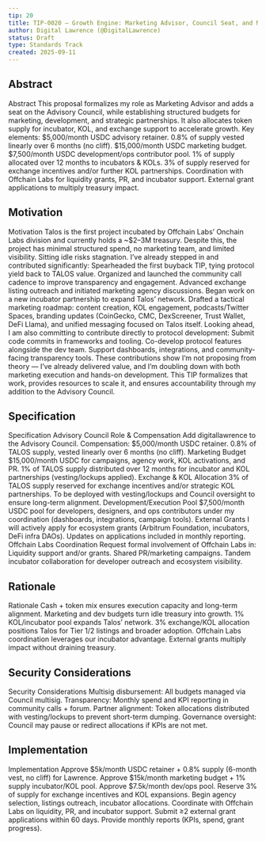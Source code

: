 ```yaml
---
tip: 20
title: TIP-0020 — Growth Engine: Marketing Advisor, Council Seat, and Monthly Budgets
author: Digital Lawrence (@DigitalLawrence)
status: Draft
type: Standards Track
created: 2025-09-11
---
```


## Abstract

Abstract
This proposal formalizes my role as Marketing Advisor and adds a seat on the Advisory Council, while establishing structured budgets for marketing, development, and strategic partnerships. It also allocates token supply for incubator, KOL, and exchange support to accelerate growth.
Key elements:
$5,000/month USDC advisory retainer.
0.8% of supply vested linearly over 6 months (no cliff).
$15,000/month USDC marketing budget.
$7,500/month USDC development/ops contributor pool.
1% of supply allocated over 12 months to incubators & KOLs.
3% of supply reserved for exchange incentives and/or further KOL partnerships.
Coordination with Offchain Labs for liquidity grants, PR, and incubator support.
External grant applications to multiply treasury impact.

## Motivation

Motivation
Talos is the first project incubated by Offchain Labs’ Onchain Labs division and currently holds a ~$2–3M treasury. Despite this, the project has minimal structured spend, no marketing team, and limited visibility. Sitting idle risks stagnation.
I’ve already stepped in and contributed significantly:
Spearheaded the first buyback TIP, tying protocol yield back to TALOS value.
Organized and launched the community call cadence to improve transparency and engagement.
Advanced exchange listing outreach and initiated marketing agency discussions.
Began work on a new incubator partnership to expand Talos’ network.
Drafted a tactical marketing roadmap: content creation, KOL engagement, podcasts/Twitter Spaces, branding updates (CoinGecko, CMC, DexScreener, Trust Wallet, DeFi Llama), and unified messaging focused on Talos itself.
Looking ahead, I am also committing to contribute directly to protocol development:
Submit code commits in frameworks and tooling.
Co-develop protocol features alongside the dev team.
Support dashboards, integrations, and community-facing transparency tools.
These contributions show I’m not proposing from theory — I’ve already delivered value, and I’m doubling down with both marketing execution and hands-on development. This TIP formalizes that work, provides resources to scale it, and ensures accountability through my addition to the Advisory Council.

## Specification

Specification
Advisory Council Role & Compensation
Add digitallawrence to the Advisory Council.
Compensation:
$5,000/month USDC retainer.
0.8% of TALOS supply, vested linearly over 6 months (no cliff).
Marketing Budget
$15,000/month USDC for campaigns, agency work, KOL activations, and PR.
1% of TALOS supply distributed over 12 months for incubator and KOL partnerships (vesting/lockups applied).
Exchange & KOL Allocation
3% of TALOS supply reserved for exchange incentives and/or strategic KOL partnerships.
To be deployed with vesting/lockups and Council oversight to ensure long-term alignment.
Development/Execution Pool
$7,500/month USDC pool for developers, designers, and ops contributors under my coordination (dashboards, integrations, campaign tools).
External Grants
I will actively apply for ecosystem grants (Arbitrum Foundation, incubators, DeFi infra DAOs).
Updates on applications included in monthly reporting.
Offchain Labs Coordination
Request formal involvement of Offchain Labs in:
Liquidity support and/or grants.
Shared PR/marketing campaigns.
Tandem incubator collaboration for developer outreach and ecosystem visibility.

## Rationale

Rationale
Cash + token mix ensures execution capacity and long-term alignment.
Marketing and dev budgets turn idle treasury into growth.
1% KOL/incubator pool expands Talos’ network.
3% exchange/KOL allocation positions Talos for Tier 1/2 listings and broader adoption.
Offchain Labs coordination leverages our incubator advantage.
External grants multiply impact without draining treasury.

## Security Considerations

Security Considerations
Multisig disbursement: All budgets managed via Council multisig.
Transparency: Monthly spend and KPI reporting in community calls + forum.
Partner alignment: Token allocations distributed with vesting/lockups to prevent short-term dumping.
Governance oversight: Council may pause or redirect allocations if KPIs are not met.

## Implementation

Implementation
Approve $5k/month USDC retainer + 0.8% supply (6-month vest, no cliff) for Lawrence.
Approve $15k/month marketing budget + 1% supply incubator/KOL pool.
Approve $7.5k/month dev/ops pool.
Reserve 3% of supply for exchange incentives and KOL expansions.
Begin agency selection, listings outreach, incubator allocations.
Coordinate with Offchain Labs on liquidity, PR, and incubator support.
Submit ≥2 external grant applications within 60 days.
Provide monthly reports (KPIs, spend, grant progress).
